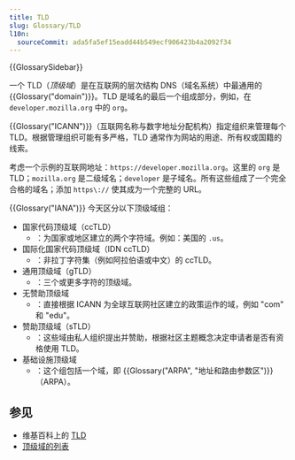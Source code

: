 ```yaml
---
title: TLD
slug: Glossary/TLD
l10n:
  sourceCommit: ada5fa5ef15eadd44b549ecf906423b4a2092f34
---
```


{{GlossarySidebar}}

一个 TLD（_顶级域_）是在互联网的层次结构 DNS（域名系统）中最通用的 {{Glossary("domain")}}。TLD 是域名的最后一个组成部分，例如，在 `developer.mozilla.org` 中的 `org`。

{{Glossary("ICANN")}}（互联网名称与数字地址分配机构）指定组织来管理每个 TLD。根据管理组织可能有多严格，TLD 通常作为网站的用途、所有权或国籍的线索。

考虑一个示例的互联网地址：`https://developer.mozilla.org`。这里的 `org` 是 TLD；`mozilla.org` 是二级域名；`developer` 是子域名。所有这些组成了一个完全合格的域名；添加 `https\://` 使其成为一个完整的 URL。

{{Glossary("IANA")}} 今天区分以下顶级域组：

- 国家代码顶级域（ccTLD）
  - ：为国家或地区建立的两个字符域。例如：美国的 `.us`。
- 国际化国家代码顶级域（IDN ccTLD）
  - ：非拉丁字符集（例如阿拉伯语或中文）的 ccTLD。
- 通用顶级域（gTLD）
  - ：三个或更多字符的顶级域。
- 无赞助顶级域
  - ：直接根据 ICANN 为全球互联网社区建立的政策运作的域，例如 "com" 和 "edu"。
- 赞助顶级域（sTLD）
  - ：这些域由私人组织提出并赞助，根据社区主题概念决定申请者是否有资格使用 TLD。
- 基础设施顶级域
  - ：这个组包括一个域，即 {{Glossary("ARPA", "地址和路由参数区")}}（ARPA）。

## 参见

- 维基百科上的 [TLD](https://zh.wikipedia.org/wiki/頂級域)
- [顶级域的列表](https://www.iana.org/domains/root/db)
